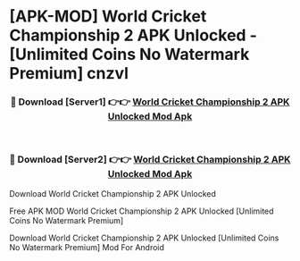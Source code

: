 # [APK-MOD] World Cricket Championship 2 APK Unlocked - [Unlimited Coins No Watermark Premium] cnzvl



<div align="center">
<h3>🔴 Download [Server1] 👉👉 <a href="https://momento.my/?title=World_Cricket_Championship_2_APK_Unlocked">World Cricket Championship 2 APK Unlocked Mod Apk</a></h3><br>

<h3>🔴 Download [Server2] 👉👉 <a href="https://momento.my/?title=World_Cricket_Championship_2_APK_Unlocked">World Cricket Championship 2 APK Unlocked Mod Apk</a></h3>
</div>



Download World Cricket Championship 2 APK Unlocked 

Free APK MOD World Cricket Championship 2 APK Unlocked [Unlimited Coins No Watermark Premium]

Download World Cricket Championship 2 APK Unlocked [Unlimited Coins No Watermark Premium] Mod For Android
